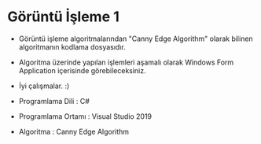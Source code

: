 # Görüntü İşleme 1

- Görüntü işleme algoritmalarından "Canny Edge Algorithm" olarak bilinen algoritmanın kodlama dosyasıdır.
- Algoritma üzerinde yapılan işlemleri aşamalı olarak Windows Form Application içerisinde görebileceksiniz.
- İyi çalışmalar. :)



- Programlama Dili   : C#
- Programlama Ortamı : Visual Studio 2019
- Algoritma          : Canny Edge Algorithm
